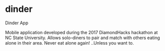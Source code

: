 # dinder
Dinder App

Mobile application developed during the 2017 DiamondHacks hackathon at NC State University. 
Allows solo-diners to pair and match with others eating alone in their area. Never eat alone again! ..Unless you want to.
